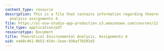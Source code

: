 ```yaml
---
content_type: resource
description: This is a file that contains information regarding theoretical environmental
  analysis assignments 4.
file: https://ol-ocw-studio-app-production.s3.amazonaws.com/courses/12-009j-theoretical-environmental-analysis-spring-2015/ea68c4610b52654c2eae938af7b591d3_MIT12_009JS15_pset4.pdf
file_type: application/pdf
resourcetype: Document
title: Theoretical Environmental Analysis, Assignments 4
uid: ea68c461-0b52-654c-2eae-938af7b591d3
---
```

